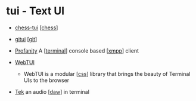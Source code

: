 tui - Text UI
===========

* [chess-tui](https://github.com/thomas-mauran/chess-tui) [[chess]]
* [gitui](https://github.com/extrawurst/gitui)  [[git]]
* [Profanity](https://profanity-im.github.io/) A [[terminal]] console based [[xmpp]] client

* [WebTUI](https://webtui.ironclad.sh/)
    * WebTUI is a modular [[css]] library that brings the beauty of Terminal UIs to the browser

* [Tek](https://codeberg.org/unspeaker/tek) an audio [[daw]] in terminal


[//begin]: # "Autogenerated link references for markdown compatibility"
[chess]: chess.md "Chess"
[git]: git.md "GIT"
[terminal]: terminal.md "Terminal"
[xmpp]: xmpp.md "XMPP"
[css]: css.md "CSS"
[daw]: daw.md "daw"
[//end]: # "Autogenerated link references"